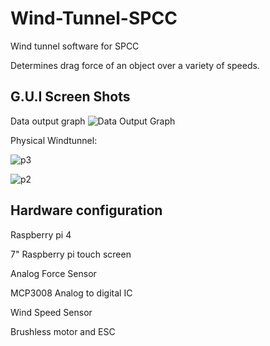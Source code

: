 # Wind-Tunnel-SPCC
Wind tunnel software for SPCC

Determines drag force of an object over a variety of speeds.
## G.U.I Screen Shots
Data output graph
![Data Output Graph](https://github.com/Happypig123123/Wind-Tunnel-SPCC/blob/V2.7/readmeFig/Picture1.png?raw=true)

Physical Windtunnel:

![p3](https://github.com/Happypig123123/Wind-Tunnel-SPCC/blob/V2.7/readmeFig/p3.jpg?raw=true)

![p2](https://github.com/Happypig123123/Wind-Tunnel-SPCC/blob/V2.7/readmeFig/p2.jpg?raw=true)
## Hardware configuration
Raspberry pi 4

7" Raspberry pi touch screen

Analog Force Sensor 

MCP3008 Analog to digital IC

Wind Speed Sensor

Brushless motor and ESC


